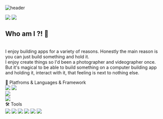 ![header](https://capsule-render.vercel.app/api?type=rounded&color=timeGradient&text=Mobile%20Developer%20Dowon%20Kim%20🧑🏻‍💻&animation=twinkling&fontSize=40&fontAlignY=50&fontAlign=50&height=180)

<a href="" target="_blank"><img src="https://img.shields.io/badge/dowoniscool@yahoo.com-6001D2?style=flat-square&logo=yahoo&logoColor=FFFFFF"/></a>
<a href="https://www.linkedin.com/in/dodinoyo150/" target="_blank"><img src="https://img.shields.io/badge/Dowon Kim-0A66C2?style=flat-square&logo=LinkedIn&logoColor=FFFFFF"/></a>
## Who am I ?! 🚀
</br>
I enjoy building apps for a variety of reasons. Honestly the main reason is you can just build something and hold it.
</br>
I enjoy create things so I'd been a photographer and videographer once.
</br>
But it's magical to be able to build something on a computer building app and holding it, interact with it, that feeling is next to nothing else.

🦾 Platfroms & Languages & Framework
</br>
<a href="" target="_blank"><img src="https://img.shields.io/badge/Dart-0175C2?style=flat-square&logo=Dart&logoColor=FFFFFF"/></a>
<a href="" target="_blank"><img src="https://img.shields.io/badge/Flutter-02569B?style=flat-square&logo=Flutter&logoColor=FFFFFF"/></a>
</br>
<a href="" target="_blank"><img src="https://img.shields.io/badge/iOS-2396F3?style=flat-square&logo=iOS&logoColor=FFFFFF"/></a>
</br>
<a href="" target="_blank"><img src="https://img.shields.io/badge/Swift-FC8019?style=flat-square&logo=Swift&logoColor=F05138"/></a>
</br>
🛠️ Tools
</br>
<a href="" target="_blank"><img src="https://img.shields.io/badge/VScode-007ACC?style=flat&logo=visualstudiocode&logoColor=FFFFFF"/></a>
<a href="" target="_blank"><img src="https://img.shields.io/badge/Xcode-147EFB?style=flat-square&logo=Xcode&logoColor=FFFFFF"/></a>
<a href="" target="_blank"><img src="https://img.shields.io/badge/Git-F05032?style=flat-square&logo=Git&logoColor=FFFFFF"/></a>
<a href="" target="_blank"><img src="https://img.shields.io/badge/Sourecetree-0052CC?style=flat-square&logo=Sourcetree&logoColor=FFFFFF"/></a>
<a href="" target="_blank"><img src="https://img.shields.io/badge/Realm-39477F?style=flat-square&logo=Realm&logoColor=000000"/></a>
<a href="" target="_blank"><img src="https://img.shields.io/badge/iTerm2-06D6A9?style=flat-square&logo=iTerm2&logoColor=000000"/></a>

<!--
**dodiforth/dodiforth** is a ✨ _special_ ✨ repository because its `README.md` (this file) appears on your GitHub profile.

Here are some ideas to get you started:

- 🔭 I’m currently working on ...
- 🌱 I’m currently learning ...
- 👯 I’m looking to collaborate on ...
- 🤔 I’m looking for help with ...
- 💬 Ask me about ...
- 📫 How to reach me: ...
- 😄 Pronouns: ...
- ⚡ Fun fact: ...
-->
